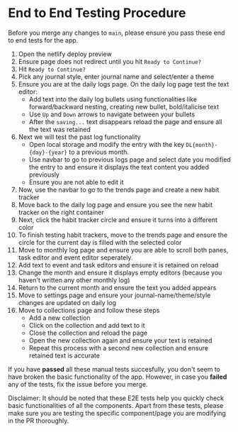 # End to End Testing Procedure

Before you merge any changes to `main`, please ensure you pass these end to end tests for the app.

1. Open the netlify deploy preview
2. Ensure page does not redirect until you hit `Ready to Continue?`
3. Hit `Ready to Continue?`
4. Pick any journal style, enter journal name and select/enter a theme
5. Ensure you are at the daily logs page. On the daily log page test the text editor:
   - Add text into the daily log bullets using functionalities like forward/backward nesting, creating new bullet, bold/italicise text
   - Use `Up` and `Down` arrows to navigate between your bullets
   - After the `saving...` text disappears reload the page and ensure all the text was retained
6. Next we will test the past log functionality
   - Open local storage and modify the entry with the key `DL{month}-{day}-{year}` to a previous month. 
   - Use navbar to go to previous logs page and select date you modified the entry to and ensure it displays the text content you added previously
   - Ensure you are not able to edit it
7. Now, use the navbar to go to the trends page and create a new habit tracker
8. Move back to the daily log page and ensure you see the new habit tracker on the right container
9.  Next, click the habit tracker circle and ensure it turns into a different color
10. To finish testing habit trackers, move to the trends page and ensure the circle for the current day is filled with the selected color
11. Move to monthly log page and ensure you are able to scroll both panes, task editor and event editor seperately.
12. Add text to event and task editors and ensure it is retained on reload
13. Change the month and ensure it displays empty editors (because you haven't written any other monthly log)
14. Return to the current month and ensure the text you added appears
15. Move to settings page and ensure your journal-name/theme/style changes are updated on daily log
16. Move to collections page and follow these steps
    - Add a new collection
    - Click on the collection and add text to it
    - Close the collection and reload the page
    - Open the new collection again and ensure your text is retained
    - Repeat this process with a second new collection and ensure retained text is accurate

If you have **passed** all these manual tests succesfully, you don't seem to have broken the basic functionality of the app.
However, in case you **failed** any of the tests, fix the issue before you merge. 

Disclaimer: It should be noted that these E2E tests help you quickly check basic functionalities of all the components. Apart from these tests, please make sure you are testing the specific component/page you are modifying in the PR thoroughly. 

